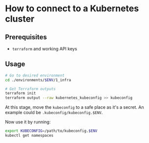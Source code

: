 # How to connect to a Kubernetes cluster

## Prerequisites

- `terraform` and working API keys

## Usage

```sh
# Go to desired environment
cd ./environments/$ENV/1_infra

# Get Terraform outputs
terraform init
terraform output --raw kubernetes_kubeconfig >> kubeconfig
```

At this stage, move the `kubeconfig` to a safe place as it's a secret.
An example could be `.kubeconfig/kubeconfig.$ENV`.

Now use it by running:

```sh
export KUBECONFIG=/path/to/kubeconfig.$ENV
kubectl get namespaces
```
